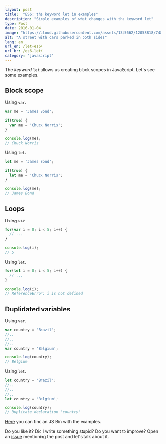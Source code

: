 ```yaml
---
layout: post
title:  "ES6: the keyword let in examples"
description: "Simple examples of what changes with the keyword let"
type: Post
date: 2016-01-04
image: "https://cloud.githubusercontent.com/assets/1345662/12058818/748fa0b0-af37-11e5-88ee-f6e2b1e33fc5.jpg"
alt: "A street with cars parked in both sides"
lang: en
url_en: /let-es6/
url_br: /es6-let/
category: 'javascript'
---
```


The *keyword* `let` allows us creating block scopes in JavaScript. Let's see some examples.

## Block scope

Using `var`.

```js
var me = 'James Bond';

if(true) {
  var me = 'Chuck Norris';
}

console.log(me);
// Chuck Norris
```

Using `let`.

```js
let me = 'James Bond';

if(true) {
  let me = 'Chuck Norris';
}

console.log(me);
// James Bond
```

## Loops

Using `var`.

```js
for(var i = 0; i < 5; i++) {
  // ...
}

console.log(i);
// 5
```

Using `let`.

```js
for(let i = 0; i < 5; i++) {
  // ...
}

console.log(i);
// ReferenceError: i is not defined
```

## Duplidated variables

Using `var`.

```js
var country = 'Brazil';
//..
//..
//..
var country = 'Belgium';

console.log(country);
// Belgium
```

Using `let`.

```js
let country = 'Brazil';
//..
//..
//..
let country = 'Belgium';

console.log(country);
// Duplicate declaration 'country'
```

[Here](https://jsbin.com/nifetib/edit?js,console) you can find an JS Bin with the examples.

Do you like it? Did I write something stupid? Do you want to improve? Open an [issue](https://github.com/raphaelfabeni/raphaelfabeni.github.io/issues) mentioning the post and let's talk about it.
